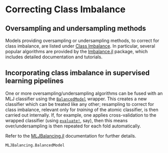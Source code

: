 # Correcting Class Imbalance

## Oversampling and undersampling methods

Models providing oversampling or undersampling methods, to correct for class imbalance,
are listed under [Class Imbalance](@ref). In particular, several popular algorithms are
provided by the [Imbalance.jl]() package, which includes detailed documentation and
tutorials.

## Incorporating class imbalance in supervised learning pipelines

One or more oversampling/undersampling algorithms can be fused with an MLJ classifier
using the [`BalancedModel`](@ref) wrapper. This creates a new classifier which can be
treated like any other; resampling to correct for class imbalance, relevant only for
*training* of the atomic classifier, is then carried out internally. If, for example, one
applies cross-validation to the wrapped classifier (using [`evaluate!`](@ref), say), then
this means over/undersampling is then repeated for each fold automatically.

Refer to the [MLJBalancing.jl]() documentation for further details.

```@docs
MLJBalancing.BalancedModel
```
